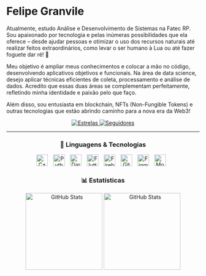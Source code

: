 <h1 align="left"> Felipe Granvile</h1>

Atualmente, estudo Análise e Desenvolvimento de Sistemas na Fatec RP. Sou apaixonado por tecnologia e pelas inúmeras possibilidades que ela oferece – desde ajudar pessoas e otimizar o uso dos recursos naturais até realizar feitos extraordinários, como levar o ser humano à Lua ou até fazer foguete dar ré! 🚀

Meu objetivo é ampliar meus conhecimentos e colocar a mão no código, desenvolvendo aplicativos objetivos e funcionais. Na área de data science, desejo aplicar técnicas eficientes de coleta, processamento e análise de dados. Acredito que essas duas áreas se complementam perfeitamente, refletindo minha identidade e paixão pelo que faço.

Além disso, sou entusiasta em blockchain, NFTs (Non-Fungible Tokens) e outras tecnologias que estão abrindo caminho para a nova era da Web3!

<p align="center">
    <a href="https://github.com/8FTG8?tab=repositories&sort=stargazers">
        <img 
            alt="Estrelas" 
            title="Total de estrelas GitHub" 
            src="https://custom-icon-badges.demolab.com/github/stars/8FTG8?color=F7721A&style=for-the-badge&labelColor=E75C00&logo=star&label=Estrelas"
        />
    </a>
    <a href="https://github.com/8FTG8?tab=followers">
        <img 
            alt="Seguidores" 
            title="Me siga no GitHub" 
            src="https://custom-icon-badges.demolab.com/github/followers/8FTG8?color=236ad3&labelColor=1155ba&style=for-the-badge&logo=github&label=Seguidores&logoColor=white"
        />
    </a>
</p>

---

<h3 align="center">🚀 Linguagens & Tecnologias</h3>

<p align="center">
    <img
        alt="C++"
        title="C++" 
        width="30px" 
        style="padding-right: 10px;" 
        src="https://cdn.jsdelivr.net/gh/devicons/devicon@latest/icons/cplusplus/cplusplus-original.svg"
    />
    <img
        alt="Python"
        title="Python" 
        width="30px" 
        style="padding-right: 10px;" 
        src="https://cdn.jsdelivr.net/gh/devicons/devicon@latest/icons/python/python-original.svg"
    />
    <img 
        alt="Dart"
        title="Dart" 
        width="30px" 
        style="padding-right: 10px;" 
        src="https://cdn.jsdelivr.net/gh/devicons/devicon@latest/icons/dart/dart-original.svg"
    />
    <img
        alt="Flutter"
        title="Flutter" 
        width="30px" 
        style="padding-right: 10px;" 
        src="https://cdn.jsdelivr.net/gh/devicons/devicon@latest/icons/flutter/flutter-original.svg"
    />
    <img 
        alt="Firebase"
        title="Firebase" 
        width="30px" 
        style="padding-right: 10px;" 
        src="https://cdn.jsdelivr.net/gh/devicons/devicon@latest/icons/firebase/firebase-original.svg"
    />
    <img 
        alt="Git"
        title="Git" 
        width="30px" 
        style="padding-right: 10px;" 
        src="https://cdn.jsdelivr.net/gh/devicons/devicon@latest/icons/git/git-original.svg"
    />
    <img 
        alt="Figma"
        title="Figma" 
        width="30px" 
        style="padding-right: 10px;" 
        src="https://cdn.jsdelivr.net/gh/devicons/devicon@latest/icons/figma/figma-original.svg"
    />
    <img 
        alt="Moodle"
        title="Git" 
        width="30px" 
        style="padding-right: 10px;" 
        src="https://cdn.jsdelivr.net/gh/devicons/devicon@latest/icons/moodle/moodle-original.svg"
    />
</p>

<h3 align="center">📊 Estatísticas</h3>

<p align="center">
    <img 
        alt="GitHub Stats" 
        height="200" 
        src="https://github-readme-stats.vercel.app/api?username=8FTG8&show_icons=true&theme=highcontrast&include_all_commits=true&locale=pt-br"
    />
    <img 
        alt="GitHub Stats" 
        height="200" 
        src="https://github-readme-stats.vercel.app/api/top-langs/?username=8FTG8&theme=highcontrast&layout=compact&custom_title=Tecnologias&langs_count=8"
    />
</p>
